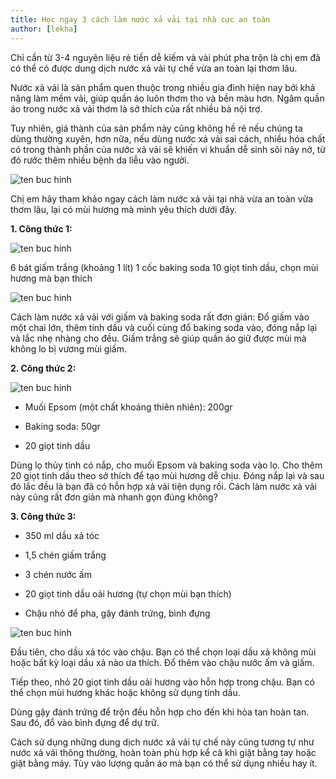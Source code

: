 ```yaml
---
title: Học ngay 3 cách làm nước xả vải tại nhà cực an toàn
author: [lekha]
---
```

Chỉ cần từ 3-4 nguyên liệu rẻ tiền dễ kiếm và vài phút pha trộn là chị em đã có thể có được dung dịch nước xả vải tự chế vừa an toàn lại thơm lâu.

Nước xả vải là sản phẩm quen thuộc trong nhiều gia đình hiện nay bởi khả năng làm mềm vải, giúp quần áo luôn thơm tho và bền màu hơn. Ngâm quần áo trong nước xả vải thơm là sở thích của rất nhiều bà nội trợ.

Tuy nhiên, giá thành của sản phẩm này cũng không hề rẻ nếu chúng ta dùng thường xuyên, hơn nữa, nếu dùng nước xả vải sai cách, nhiều hóa chất có trong thành phần của nước xả vải sẽ khiến vi khuẩn dễ sinh sôi nảy nở, từ đó rước thêm nhiều bệnh da liễu vào người.

![ten buc hinh](https://eva-img.24hstatic.com/upload/4-2017/images/2017-10-27/3-cach-tu-che-nuoc-xa-vai-thom-lau-lai-cuc-an-toan-avavava-1509075870-width600height450.jpg "ten buc hinh")

Chị em hãy tham khảo ngay cách làm nước xả vải tại nhà vừa an toàn vừa thơm lâu, lại có mùi hương mà mình yêu thích dưới đây.

**1. Công thức 1:**

![ten buc hinh](https://eva-img.24hstatic.com/upload/4-2017/images/2017-10-27/hoc-ngay-3-cach-lam-nuoc-xa-vai-tai-nha-cho-quan-ao-thom-lau-ma-lai-cuc-an-toan-dsc_0819-1509078539-width600height401.jpg "ten buc hinh")

6 bát giấm trắng (khoảng 1 lít) 
1 cốc baking soda
10 giọt tinh dầu, chọn mùi hương mà bạn thích

![ten buc hinh](https://eva-img.24hstatic.com/upload/4-2017/images/2017-10-27/3-cach-tu-che-nuoc-xa-vai-thom-lau-lai-cuc-an-toan-untitled-1-1-1509075740-width600height443.jpg "ten buc hinh")

Cách làm nước xả vải với giấm và baking soda rất đơn giản: Đổ giấm vào một chai lớn, thêm tinh dầu và cuối cùng đổ baking soda vào, đóng nắp lại và lắc nhẹ nhàng cho đều. Giấm trắng sẽ giúp quần áo giữ được mùi mà không lo bị vương mùi giấm. 

**2. Công thức 2:**

![ten buc hinh](https://eva-img.24hstatic.com/upload/4-2017/images/2017-10-27/hoc-ngay-3-cach-lam-nuoc-xa-vai-tai-nha-cho-quan-ao-thom-lau-ma-lai-cuc-an-toan-121962bd9abd8ef4264e59a7c2c1916e--homemade-fabric--1509078539-width600height715.jpg "ten buc hinh")

 - Muối Epsom (một chất khoáng thiên nhiên): 200gr

 - Baking soda: 50gr

 - 20 giọt tinh dầu

Dùng lọ thủy tinh có nắp, cho muối Epsom và baking soda vào lọ. Cho thêm 20 giọt tinh dầu theo sở thích để tạo mùi hương dễ chịu. Đóng nắp lại và sau đó lắc đều là bạn đã có hỗn hợp xả vải tiện dụng rồi. Cách làm nước xả vải này cũng rất đơn giản mà nhanh gọn đúng không?

**3. Công thức 3:**

- 350 ml dầu xả tóc

- 1,5 chén giấm trắng

- 3 chén nước ấm

- 20 giọt tinh dầu oải hương (tự chọn mùi bạn thích)

- Chậu nhỏ để pha, gậy đánh trứng, bình đựng


![ten buc hinh](https://eva-img.24hstatic.com/upload/4-2017/images/2017-10-27/hoc-ngay-3-cach-lam-nuoc-xa-vai-tai-nha-cho-quan-ao-thom-lau-ma-lai-cuc-an-toan-4-1509077601-width600height434.jpg "ten buc hinh")

Đầu tiên, cho dầu xả tóc vào chậu. Bạn có thể chọn loại dầu xả không mùi hoặc bất kỳ loại dầu xả nào ưa thích. Đổ thêm vào chậu nước ấm và giấm.

Tiếp theo, nhỏ 20 giọt tinh dầu oải hương vào hỗn hợp trong chậu. Bạn có thể chọn mùi hương khác hoặc không sử dụng tinh dầu. 

Dùng gậy đánh trứng để trộn đều hỗn hợp cho đến khi hòa tan hoàn tan. Sau đó, đổ vào bình đựng để dự trữ.

Cách sử dụng những dung dịch nước xả vải tự chế này cũng tương tự như nước xả vải thông thường, hoàn toàn phù hợp kể cả khi giặt bằng tay hoặc giặt bằng máy. Tùy vào lượng quần áo mà bạn có thể sử dụng nhiều hay ít.